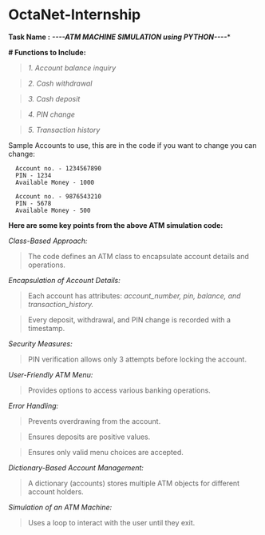 # OctaNet-Internship



**Task Name :**
***----ATM MACHINE SIMULATION using PYTHON----****




**# Functions to Include:**

   >*1. Account balance inquiry* 
   
   >*2. Cash withdrawal*
   
   >*3. Cash deposit*    
   
   >*4. PIN change*
   
   >*5. Transaction history*

Sample Accounts to use, this are in the code if you want to change you can change:

      Account no. - 1234567890
      PIN - 1234 
      Available Money - 1000      
     
      Account no. - 9876543210
      PIN - 5678 
      Available Money - 500


**Here are some key points from the above ATM simulation code:**


*Class-Based Approach:*

> The code defines an ATM class to encapsulate account details and operations.

*Encapsulation of Account Details:*

> Each account has attributes: *account_number, pin, balance, and transaction_history.*

> Every deposit, withdrawal, and PIN change is recorded with a timestamp.


*Security Measures:*

> PIN verification allows only 3 attempts before locking the account.


*User-Friendly ATM Menu:*

> Provides options to access various banking operations.

*Error Handling:*

> Prevents overdrawing from the account.

> Ensures deposits are positive values.

> Ensures only valid menu choices are accepted.

*Dictionary-Based Account Management:*

> A dictionary (accounts) stores multiple ATM objects for different account holders.


*Simulation of an ATM Machine:*

> Uses a loop to interact with the user until they exit.



         
